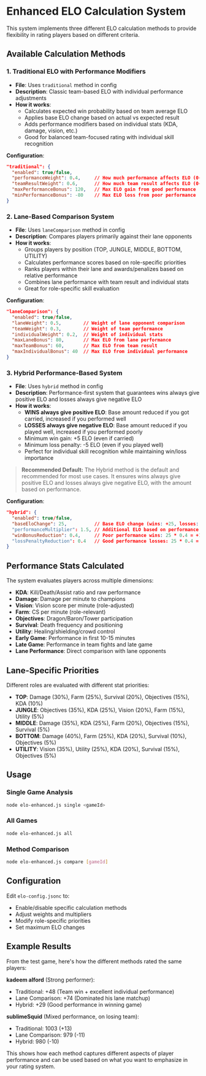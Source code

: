 # Enhanced ELO Calculation System

This system implements three different ELO calculation methods to provide flexibility in rating players based on different criteria.

## Available Calculation Methods

### 1. Traditional ELO with Performance Modifiers
- **File**: Uses `traditional` method in config
- **Description**: Classic team-based ELO with individual performance adjustments
- **How it works**:
  - Calculates expected win probability based on team average ELO
  - Applies base ELO change based on actual vs expected result
  - Adds performance modifiers based on individual stats (KDA, damage, vision, etc.)
  - Good for balanced team-focused rating with individual skill recognition

**Configuration**:
```json
"traditional": {
  "enabled": true/false,
  "performanceWeight": 0.4,     // How much performance affects ELO (0-1)
  "teamResultWeight": 0.6,      // How much team result affects ELO (0-1)
  "maxPerformanceBonus": 120,   // Max ELO gain from good performance
  "minPerformanceBonus": -80    // Max ELO loss from poor performance
}
```

### 2. Lane-Based Comparison System
- **File**: Uses `laneComparison` method in config
- **Description**: Compares players primarily against their lane opponents
- **How it works**:
  - Groups players by position (TOP, JUNGLE, MIDDLE, BOTTOM, UTILITY)
  - Calculates performance scores based on role-specific priorities
  - Ranks players within their lane and awards/penalizes based on relative performance
  - Combines lane performance with team result and individual stats
  - Great for role-specific skill evaluation

**Configuration**:
```json
"laneComparison": {
  "enabled": true/false,
  "laneWeight": 0.5,        // Weight of lane opponent comparison
  "teamWeight": 0.3,        // Weight of team performance
  "individualWeight": 0.2,  // Weight of individual stats
  "maxLaneBonus": 80,       // Max ELO from lane performance
  "maxTeamBonus": 60,       // Max ELO from team result
  "maxIndividualBonus": 40  // Max ELO from individual performance
}
```

### 3. Hybrid Performance-Based System
- **File**: Uses `hybrid` method in config
- **Description**: Performance-first system that guarantees wins always give positive ELO and losses always give negative ELO
- **How it works**:
  - **WINS always give positive ELO**: Base amount reduced if you got carried, increased if you performed well
  - **LOSSES always give negative ELO**: Base amount reduced if you played well, increased if you performed poorly
  - Minimum win gain: +5 ELO (even if carried)
  - Minimum loss penalty: -5 ELO (even if you played well)
  - Perfect for individual skill recognition while maintaining win/loss importance

> **Recommended Default:** The Hybrid method is the default and recommended for most use cases. It ensures wins always give positive ELO and losses always give negative ELO, with the amount based on performance.

**Configuration**:
```json
"hybrid": {
  "enabled": true/false,
  "baseEloChange": 25,          // Base ELO change (wins: +25, losses: -25)
  "performanceMultiplier": 1.5, // Additional ELO based on performance
  "winBonusReduction": 0.4,     // Poor performance wins: 25 * 0.4 = +10 minimum
  "lossPenaltyReduction": 0.4   // Good performance losses: 25 * 0.4 = -10 minimum
}
```

## Performance Stats Calculated

The system evaluates players across multiple dimensions:

- **KDA**: Kill/Death/Assist ratio and raw performance
- **Damage**: Damage per minute to champions
- **Vision**: Vision score per minute (role-adjusted)
- **Farm**: CS per minute (role-relevant)
- **Objectives**: Dragon/Baron/Tower participation
- **Survival**: Death frequency and positioning
- **Utility**: Healing/shielding/crowd control
- **Early Game**: Performance in first 10-15 minutes
- **Late Game**: Performance in team fights and late game
- **Lane Performance**: Direct comparison with lane opponents

## Lane-Specific Priorities

Different roles are evaluated with different stat priorities:

- **TOP**: Damage (30%), Farm (25%), Survival (20%), Objectives (15%), KDA (10%)
- **JUNGLE**: Objectives (35%), KDA (25%), Vision (20%), Farm (15%), Utility (5%)
- **MIDDLE**: Damage (35%), KDA (25%), Farm (20%), Objectives (15%), Survival (5%)
- **BOTTOM**: Damage (40%), Farm (25%), KDA (20%), Survival (10%), Objectives (5%)
- **UTILITY**: Vision (35%), Utility (25%), KDA (20%), Survival (15%), Objectives (5%)

## Usage

### Single Game Analysis
```bash
node elo-enhanced.js single <gameId>
```

### All Games
```bash
node elo-enhanced.js all
```

### Method Comparison
```bash
node elo-enhanced.js compare [gameId]
```

## Configuration

Edit `elo-config.jsonc` to:
- Enable/disable specific calculation methods
- Adjust weights and multipliers
- Modify role-specific priorities
- Set maximum ELO changes

## Example Results

From the test game, here's how the different methods rated the same players:

**kadeem alford** (Strong performer):
- Traditional: +48 (Team win + excellent individual performance)
- Lane Comparison: +74 (Dominated his lane matchup)
- Hybrid: +29 (Good performance in winning game)

**sublimeSquid** (Mixed performance, on losing team):
- Traditional: 1003 (+13)
- Lane Comparison: 979 (-11)
- Hybrid: 980 (-10)

This shows how each method captures different aspects of player performance and can be used based on what you want to emphasize in your rating system.
